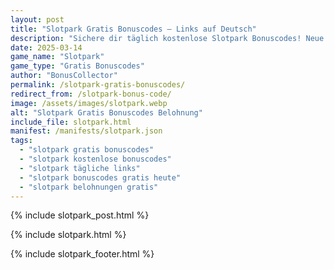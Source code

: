 ```yaml
---
layout: post
title: "Slotpark Gratis Bonuscodes – Links auf Deutsch"
description: "Sichere dir täglich kostenlose Slotpark Bonuscodes! Neue Gratis-Links für deutsche Spieler – 100% sicher und aktuell."
date: 2025-03-14
game_name: "Slotpark"
game_type: "Gratis Bonuscodes"
author: "BonusCollector"
permalink: /slotpark-gratis-bonuscodes/
redirect_from: /slotpark-bonus-code/
image: /assets/images/slotpark.webp
alt: "Slotpark Gratis Bonuscodes Belohnung"
include_file: slotpark.html
manifest: /manifests/slotpark.json
tags: 
  - "slotpark gratis bonuscodes"
  - "slotpark kostenlose bonuscodes"
  - "slotpark tägliche links"
  - "slotpark bonuscodes gratis heute"
  - "slotpark belohnungen gratis"
---
```

{% include slotpark_post.html %}

{% include slotpark.html %}

{% include slotpark_footer.html %}